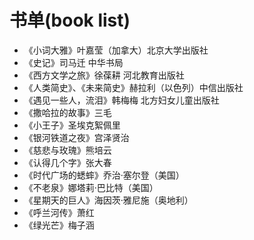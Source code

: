 # 书单(book list)

- 《小词大雅》叶嘉莹（加拿大）北京大学出版社
- 《史记》司马迁 中华书局
- 《西方文学之旅》徐葆耕 河北教育出版社
- 《人类简史》、《未来简史》赫拉利（以色列）中信出版社
- 《遇见一些人，流泪》韩梅梅 北方妇女儿童出版社
- 《撒哈拉的故事》三毛
- 《小王子》圣埃克絮佩里
- 《银河铁道之夜》宫泽贤治
- 《慈悲与玫瑰》熊培云
- 《认得几个字》张大春
- 《时代广场的蟋蟀》乔治·塞尔登（美国）
- 《不老泉》娜塔莉·巴比特（美国）
- 《星期天的巨人》海因茨·雅尼施（奥地利）
- 《呼兰河传》萧红
- 《绿光芒》梅子涵
